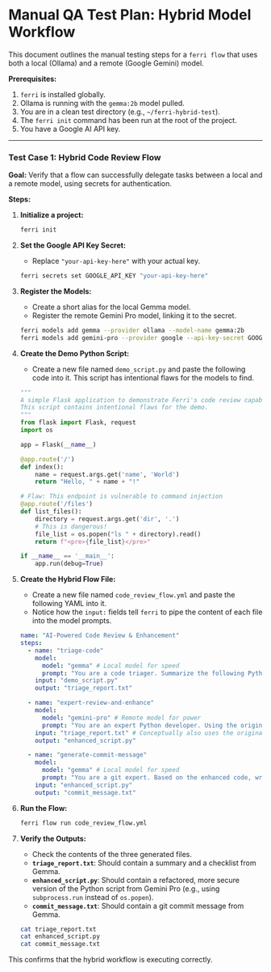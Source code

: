 # Manual QA Test Plan: Hybrid Model Workflow

This document outlines the manual testing steps for a `ferri flow` that uses both a local (Ollama) and a remote (Google Gemini) model.

**Prerequisites:**
1.  `ferri` is installed globally.
2.  Ollama is running with the `gemma:2b` model pulled.
3.  You are in a clean test directory (e.g., `~/ferri-hybrid-test`).
4.  The `ferri init` command has been run at the root of the project.
5.  You have a Google AI API key.

---

### Test Case 1: Hybrid Code Review Flow

**Goal:** Verify that a flow can successfully delegate tasks between a local and a remote model, using secrets for authentication.

**Steps:**

1.  **Initialize a project:**
    ```bash
    ferri init
    ```

2.  **Set the Google API Key Secret:**
    *   Replace `"your-api-key-here"` with your actual key.
    ```bash
    ferri secrets set GOOGLE_API_KEY "your-api-key-here"
    ```

3.  **Register the Models:**
    *   Create a short alias for the local Gemma model.
    *   Register the remote Gemini Pro model, linking it to the secret.
    ```bash
    ferri models add gemma --provider ollama --model-name gemma:2b
    ferri models add gemini-pro --provider google --api-key-secret GOOGLE_API_KEY --model-name gemini-1.5-pro-latest
    ```

4.  **Create the Demo Python Script:**
    *   Create a new file named `demo_script.py` and paste the following code into it. This script has intentional flaws for the models to find.

    ```python
    """
    A simple Flask application to demonstrate Ferri's code review capabilities.
    This script contains intentional flaws for the demo.
    """
    from flask import Flask, request
    import os

    app = Flask(__name__)

    @app.route('/')
    def index():
        name = request.args.get('name', 'World')
        return "Hello, " + name + "!"

    # Flaw: This endpoint is vulnerable to command injection
    @app.route('/files')
    def list_files():
        directory = request.args.get('dir', '.')
        # This is dangerous!
        file_list = os.popen("ls " + directory).read()
        return f"<pre>{file_list}</pre>"

    if __name__ == '__main__':
        app.run(debug=True)
    ```

5.  **Create the Hybrid Flow File:**
    *   Create a new file named `code_review_flow.yml` and paste the following YAML into it.
    *   Notice how the `input:` fields tell `ferri` to pipe the content of each file into the model prompts.

    ```yaml
    name: "AI-Powered Code Review & Enhancement"
    steps:
      - name: "triage-code"
        model:
          model: "gemma" # Local model for speed
          prompt: "You are a code triager. Summarize the following Python script, identify any obvious flaws or style issues, and create a checklist for a senior developer to perform a deeper review. Focus on security and performance."
        input: "demo_script.py"
        output: "triage_report.txt"

      - name: "expert-review-and-enhance"
        model:
          model: "gemini-pro" # Remote model for power
          prompt: "You are an expert Python developer. Using the original code and the triage report, perform a deep code review based on the checklist. Then, generate an enhanced, production-ready version of the script that fixes all identified issues."
        input: "triage_report.txt" # Conceptually also uses the original script
        output: "enhanced_script.py"

      - name: "generate-commit-message"
        model:
          model: "gemma" # Local model for speed
          prompt: "You are a git expert. Based on the enhanced code, write a concise and conventional commit message."
        input: "enhanced_script.py"
        output: "commit_message.txt"
    ```

6.  **Run the Flow:**
    ```bash
    ferri flow run code_review_flow.yml
    ```

7.  **Verify the Outputs:**
    *   Check the contents of the three generated files.
    *   **`triage_report.txt`**: Should contain a summary and a checklist from Gemma.
    *   **`enhanced_script.py`**: Should contain a refactored, more secure version of the Python script from Gemini Pro (e.g., using `subprocess.run` instead of `os.popen`).
    *   **`commit_message.txt`**: Should contain a git commit message from Gemma.
    ```bash
    cat triage_report.txt
    cat enhanced_script.py
    cat commit_message.txt
    ```

This confirms that the hybrid workflow is executing correctly.
